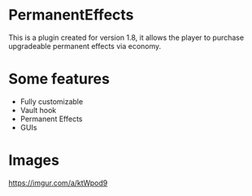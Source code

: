 # PermanentEffects
This is a plugin created for version 1.8, it allows the player to purchase upgradeable permanent effects via economy.
# Some features
- Fully customizable
- Vault hook
- Permanent Effects
- GUIs
# Images
https://imgur.com/a/ktWpod9
